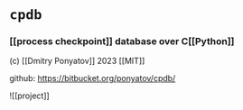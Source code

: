 # `cpdb`
### [[process checkpoint]] database over C[[Python]]

(c) [[Dmitry Ponyatov]] 2023 [[MIT]]

github: https://bitbucket.org/ponyatov/cpdb/

![[project]]